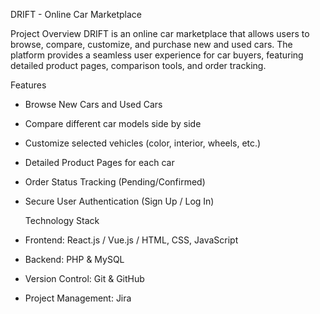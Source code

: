 DRIFT - Online Car Marketplace 

Project Overview
DRIFT is an online car marketplace that allows users to browse, compare, customize, and purchase new and used cars. The platform provides a seamless user experience for car buyers, featuring detailed product pages, comparison tools, and order tracking.

Features
- Browse New Cars and Used Cars
- Compare different car models side by side
- Customize selected vehicles (color, interior, wheels, etc.)
- Detailed Product Pages for each car
- Order Status Tracking (Pending/Confirmed)
- Secure User Authentication (Sign Up / Log In)

  Technology Stack
- Frontend: React.js / Vue.js / HTML, CSS, JavaScript
- Backend: PHP & MySQL
- Version Control: Git & GitHub
- Project Management: Jira
